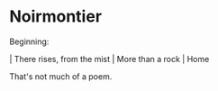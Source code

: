 Noirmontier
===========

Beginning:

| There rises, from the mist
| More than a rock
| Home

That's not much of a poem.
